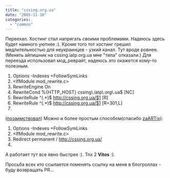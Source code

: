 ```yaml
---
title: "cssing.org.ua"
date: "2005-11-10"
categories: 
  - "common"
---
```


Переехал. Хостинг стал напрягать своими проблемами. Надеюсь здесь будет намного уютнее :). Кроме того тот хостинг грешил медлительностью для неукраинцев - узкий канал. Тут вроде ровнее. (Менять айпишник на cssing.iatp.org.ua мне "типа" отказали.) Для переезда использовал мод\_реврайт, надеюсь это окажется кому-то полезным.

1. Options -Indexes +FollowSymLinks
2. <IfModule mod\_rewrite.c>
3. RewriteEngine On
4. RewriteCond %{HTTP\_HOST} cssing\\.iatp\\.org\\.ua$ \[NC\]
5. RewriteRule ^(.\*)$ http://cssing.org.ua/$1 \[R\]
6. RewriteRule ^(.\*)$ http://cssing.org.ua/$1 \[R=301,L\]
7. </IfModule>

([позаимствовал](http://lvm.converters.ru/93/ru/article_210.html)) Можно и более простым способом(спасибо [zaARTix](http://zaartix.ru/)):

1. Options -Indexes +FollowSymLinks
2. <IfModule mod\_rewrite.c>
3. Redirect permanent / http://cssing.org.ua/
4. </IfModule>

А работает тут все явно быстрее :). Tnx 2 **Vitos** :).

Просьба всех кто ссылается поменять ссылку на меня в блогроллах - буду возвращать PR...
